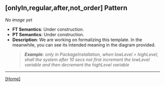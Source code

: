 ## [onlyIn,regular,after,not_order] Pattern
_No image yet_
 * **FT Semantics**: Under construction.
 * **PT Semantics**: Under construction.
 * **Description**: We are working on formalizing this template. In the meanwhile, you can see its intended meaning in the diagram provided.
   > **_Example_**: _only in PackageInstallation,  when lowLevel > highLevel, shall the system  after 10 secs not first  increment the lowLevel variable and then  decrement the highLevel variable_   
***
[[Home]](../semantics.md)